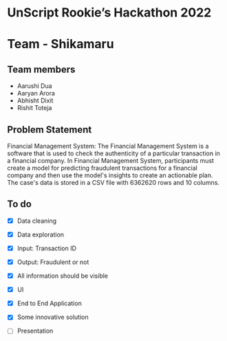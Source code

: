 # UnScript Rookie’s Hackathon 2022

# Team - Shikamaru
## Team members
- Aarushi Dua
- Aaryan Arora
- Abhisht Dixit
- Rishit Toteja

## Problem Statement
Financial Management System:
The Financial Management System is a software that is used to check the
authenticity of a particular transaction in a financial company.
In Financial Management System, participants must create a model for
predicting fraudulent transactions for a financial company and then use the model's
insights to create an actionable plan. The case's data is stored in a CSV file with
6362620 rows and 10 columns.

## To do
- [x] Data cleaning
- [x] Data exploration
- [x] Input: Transaction ID
- [x] Output: Fraudulent or not
- [x] All information should be visible
- [x] UI
- [x] End to End Application
- [x] Some innovative solution
- [ ] Presentation

